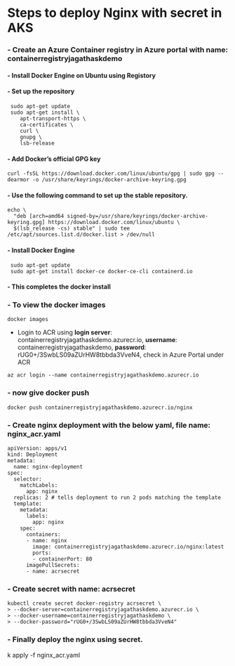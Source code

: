 # Steps to deploy Nginx with secret in AKS
### - Create an Azure Container registry in Azure portal with name: containerregistryjagathaskdemo
#### - Install Docker Engine on Ubuntu using Registory
#### - Set up the repository
```
 sudo apt-get update
 sudo apt-get install \
    apt-transport-https \
    ca-certificates \
    curl \
    gnupg \
    lsb-release
```
#### - Add Docker’s official GPG key
```
curl -fsSL https://download.docker.com/linux/ubuntu/gpg | sudo gpg --dearmor -o /usr/share/keyrings/docker-archive-keyring.gpg
```
#### - Use the following command to set up the stable repository.
```
echo \
  "deb [arch=amd64 signed-by=/usr/share/keyrings/docker-archive-keyring.gpg] https://download.docker.com/linux/ubuntu \
  $(lsb_release -cs) stable" | sudo tee /etc/apt/sources.list.d/docker.list > /dev/null
```
#### - Install Docker Engine
```
 sudo apt-get update
 sudo apt-get install docker-ce docker-ce-cli containerd.io
```
#### - This completes the docker install

### - To view the docker images
```
docker images
```
- Login to ACR using **login server**: containerregistryjagathaskdemo.azurecr.io, **username**: containerregistryjagathaskdemo, **password**: rUG0+/3SwbLS09aZUrHW8tbbda3VveN4, check in Azure Portal under ACR
```
az acr login --name containerregistryjagathaskdemo.azurecr.io
```
### - now give docker push
```
docker push containerregistryjagathaskdemo.azurecr.io/nginx
```
### - Create nginx deployment with the below yaml, file name: **nginx_acr.yaml**
```
apiVersion: apps/v1
kind: Deployment
metadata:
  name: nginx-deployment
spec:
  selector:
    matchLabels:
      app: nginx
  replicas: 2 # tells deployment to run 2 pods matching the template
  template:
    metadata:
      labels:
        app: nginx
    spec:
      containers:
      - name: nginx
        image: containerregistryjagathaskdemo.azurecr.io/nginx:latest
        ports:
        - containerPort: 80
      imagePullSecrets:
      - name: acrsecret
```
### - Create secret with name: acrsecret
```
kubectl create secret docker-registry acrsecret \
> --docker-server=containerregistryjagathaskdemo.azurecr.io \
> --docker-username=containerregistryjagathaskdemo \
> --docker-password="rUG0+/3SwbLS09aZUrHW8tbbda3VveN4"
```
### - Finally deploy the nginx using secret.
k apply -f nginx_acr.yaml
```
